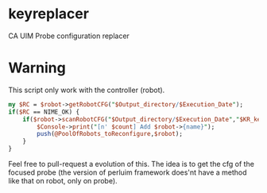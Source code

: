 # keyreplacer
CA UIM Probe configuration replacer

# Warning

This script only work with the controller (robot). 

```perl
my $RC = $robot->getRobotCFG("$Output_directory/$Execution_Date");
if($RC == NIME_OK) {
    if($robot->scanRobotCFG("$Output_directory/$Execution_Date","$KR_key","$KR_value")) {
        $Console->print("[n' $count] Add $robot->{name}");
        push(@PoolOfRobots_toReconfigure,$robot);
    }
}
```

Feel free to pull-request a evolution of this. The idea is to get the cfg of the focused probe (the version of perluim framework does'nt have a method like that on robot, only on probe).
